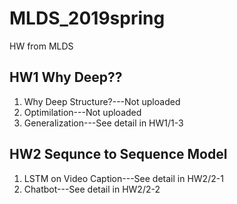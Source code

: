 # MLDS_2019spring
HW from MLDS

## HW1 Why Deep??
1. Why Deep Structure?---Not uploaded
2. Optimilation---Not uploaded
3. Generalization---See detail in HW1/1-3

## HW2 Sequnce to Sequence Model
1. LSTM on Video Caption---See detail in HW2/2-1
2. Chatbot---See detail in HW2/2-2

